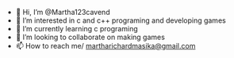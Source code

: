 - 👋 Hi, I’m @Martha123cavend
- 👀 I’m interested in c and c++ programing and developing games
- 🌱 I’m currently learning c programing
- 💞️ I’m looking to collaborate on making games
- 📫 How to reach me/ martharichardmasika@gmail.com

<!---
Martha123cavend/Martha123cavend is a ✨ special ✨ repository because its `README.md` (this file) appears on your GitHub profile.
You can click the Preview link to take a look at your changes.
--->
